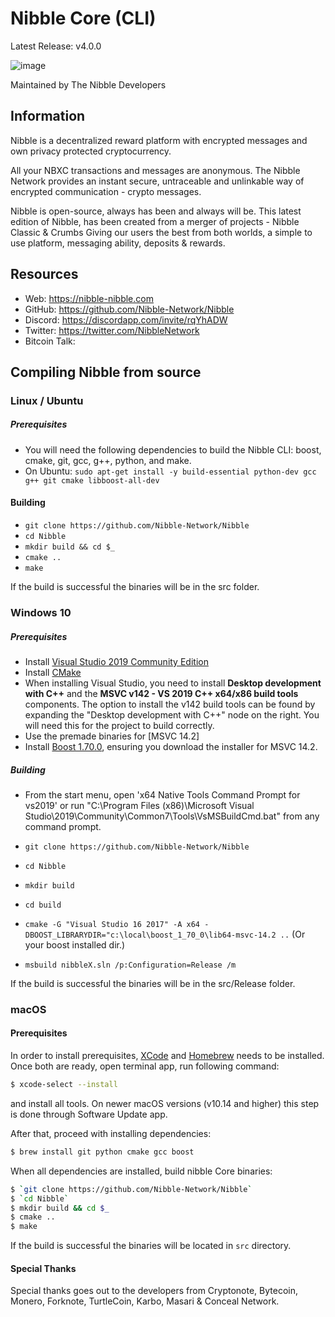 # Nibble Core (CLI)
Latest Release: v4.0.0

![image](https://i.imgur.com/oJFun3j.png)

Maintained by The Nibble Developers


## Information
Nibble is a decentralized reward platform with encrypted messages and own privacy protected cryptocurrency.

All your NBXC transactions and messages are anonymous. The Nibble Network provides an instant secure, untraceable and unlinkable way of encrypted communication - crypto messages.

Nibble is open-source, always has been and always will be. 
This latest edition of Nibble, has been created from a merger of projects - Nibble Classic & Crumbs
Giving our users the best from both worlds, a simple to use platform, messaging ability, deposits & rewards.

## Resources
- Web: https://nibble-nibble.com
- GitHub: https://github.com/Nibble-Network/Nibble
- Discord: https://discordapp.com/invite/rqYhADW
- Twitter: https://twitter.com/NibbleNetwork
- Bitcoin Talk: 


## Compiling Nibble from source

### Linux / Ubuntu

##### Prerequisites

- You will need the following dependencies to build the Nibble CLI: boost, cmake, git, gcc, g++, python, and make.
- On Ubuntu: `sudo apt-get install -y build-essential python-dev gcc g++ git cmake libboost-all-dev`

#### Building

- `git clone https://github.com/Nibble-Network/Nibble`
- `cd Nibble`
- `mkdir build && cd $_`
- `cmake ..`
- `make`

If the build is successful the binaries will be in the src folder.

### Windows 10

##### Prerequisites

- Install [Visual Studio 2019 Community Edition](https://visualstudio.microsoft.com/thank-you-downloading-visual-studio/?sku=Community&rel=16)
- Install [CMake](https://cmake.org/download/)
- When installing Visual Studio, you need to install **Desktop development with C++** and the **MSVC v142 - VS 2019 C++ x64/x86 build tools** components. The option to install the v142 build tools can be found by expanding the "Desktop development with C++" node on the right. You will need this for the project to build correctly.
- Use the premade binaries for [MSVC 14.2]
- Install [Boost 1.70.0](https://sourceforge.net/projects/boost/files/boost-binaries/1.70.0/boost_1_70_0-msvc-14.1-64.exe/download), ensuring you download the installer for MSVC 14.2.

##### Building

- From the start menu, open 'x64 Native Tools Command Prompt for vs2019' or run "C:\Program Files (x86)\Microsoft Visual Studio\2019\Community\Common7\Tools\VsMSBuildCmd.bat" from any command prompt.

- `git clone https://github.com/Nibble-Network/Nibble`
- `cd Nibble`
- `mkdir build`
- `cd build`
- `cmake -G "Visual Studio 16 2017" -A x64 -DBOOST_LIBRARYDIR="c:\local\boost_1_70_0\lib64-msvc-14.2 ..` (Or your boost installed dir.)
- `msbuild nibbleX.sln /p:Configuration=Release /m`

If the build is successful the binaries will be in the src/Release folder.

### macOS

#### Prerequisites

In order to install prerequisites, [XCode](https://developer.apple.com/xcode/) and [Homebrew](https://brew.sh/) needs to be installed.
Once both are ready, open terminal app, run following command:

```bash
$ xcode-select --install
```

and install all tools. On newer macOS versions (v10.14 and higher) this step is done through Software Update app.

After that, proceed with installing dependencies:

```bash
$ brew install git python cmake gcc boost
```

When all dependencies are installed, build nibble Core binaries:

```bash
$ `git clone https://github.com/Nibble-Network/Nibble`
$ `cd Nibble`
$ mkdir build && cd $_
$ cmake ..
$ make
```

If the build is successful the binaries will be located in `src` directory.

#### Special Thanks
Special thanks goes out to the developers from Cryptonote, Bytecoin, Monero, Forknote, TurtleCoin, Karbo, Masari & Conceal Network.
